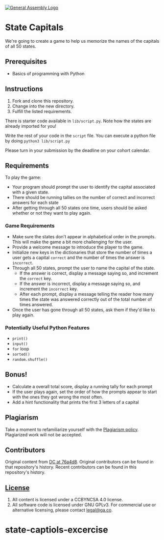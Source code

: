 [![General Assembly Logo](https://camo.githubusercontent.com/1a91b05b8f4d44b5bbfb83abac2b0996d8e26c92/687474703a2f2f692e696d6775722e636f6d2f6b6538555354712e706e67)](https://generalassemb.ly/education/web-development-immersive)

# State Capitals

We're going to create a game to help us memorize the names of the capitals of
all 50 states.

## Prerequisites

- Basics of programming with Python

## Instructions

1. Fork and clone this repository.
1. Change into the new directory.
1. Fulfill the listed requirements.

There is starter code available in `lib/script.py`. Note how the states are
already imported for you!

Write the rest of your code in the `script` file. You can execute a python file
by doing `python3 lib/script.py`

Please turn in your submission by the deadline on your cohort calendar.

## Requirements

To play the game:

- Your program should prompt the user to identify the capital associated with a
  given state.
- There should be running tallies on the number of correct and incorrect answers
  for each state
- After getting through all 50 states one time, users should be asked whether or
  not they want to play again.

### Game Requirements

- Make sure the states don't appear in alphabetical order in the prompts. This
  will make the game a bit more challenging for the user.
- Provide a welcome message to introduce the player to the game.
- Initialize new keys in the dictionaries that store the number of times a user
  gets a capital `correct` and the number of times the answer is `incorrect`.
- Through all 50 states, prompt the user to name the capital of the state.
  - If the answer is correct, display a message saying so, and increment the
    `correct` key.
  - If the answer is incorrect, display a message saying so, and increment the
    `incorrect` key.
  - After each prompt, display a message telling the reader how many times the
    state was answered correctly out of the total number of times answered.
- Once the user has gone through all 50 states, ask them if they'd like to play
  again.

### Potentially Useful Python Features

- `print()`
- `input()`
- `for` loop
- `sorted()`
- `random.shuffle()`

## Bonus!

- Calculate a overall total score, display a running tally for each prompt
- If the user plays again, set the order of how the prompts appear to start with
  the ones they got wrong the most often.
- Add a hint functionality that prints the first 3 letters of a capital

## Plagiarism

Take a moment to refamiliarize yourself with the
[Plagiarism policy](https://git.generalassemb.ly/DC-WDI/Administrative/blob/master/plagiarism.md).
Plagiarized work will not be accepted.

## Contributors

Original content from [DC at 76a4d8](https://git.generalassemb.ly/dc-wdi-python-django/state-capitals/commit/76a4d8410141c43381c78bd7e6baf4e92f6b000b). Original contributors can be found in that repository's history. Recent contributors can be found in this repository's history.

## [License](LICENSE)

1.  All content is licensed under a CC­BY­NC­SA 4.0 license.
1.  All software code is licensed under GNU GPLv3. For commercial use or
    alternative licensing, please contact legal@ga.co.
# state-captiols-excercise
